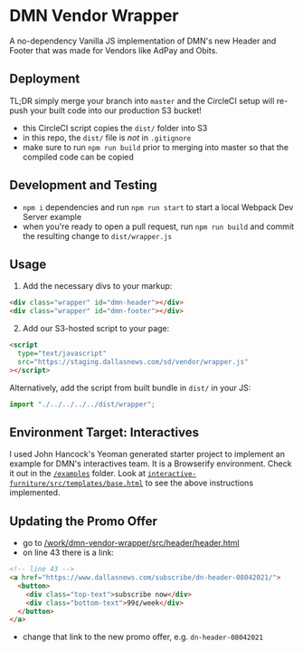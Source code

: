 # DMN Vendor Wrapper

A no-dependency Vanilla JS implementation of DMN's new Header and Footer that was made for Vendors like AdPay and Obits.


## Deployment

TL;DR simply merge your branch into `master` and the CircleCI setup will re-push your built code into our production S3 bucket!
- this CircleCI script copies the `dist/` folder into S3
- in this repo, the `dist/` file is _not_ in `.gitignore`
- make sure to run `npm run build` prior to merging into master so that the compiled code can be copied

## Development and Testing

- `npm i` dependencies and run `npm run start` to start a local Webpack Dev Server example
- when you're ready to open a pull request, run `npm run build` and commit the resulting change to `dist/wrapper.js`

## Usage

1. Add the necessary divs to your markup:

```html
<div class="wrapper" id="dmn-header"></div>
<div class="wrapper" id="dmn-footer"></div>
```

2. Add our S3-hosted script to your page:

```html
<script
  type="text/javascript"
  src="https://staging.dallasnews.com/sd/vendor/wrapper.js"
></script>
```

Alternatively, add the script from built bundle in `dist/` in your JS:

```js
import "./../../../../dist/wrapper";
```

## Environment Target: Interactives

I used John Hancock's Yeoman generated starter project to implement an example for DMN's interactives team. It is a Browserify environment. Check it out in the [`/examples`](https://github.com/dallasnews/dmn-vendor-wrapper/tree/master/examples/interactive-furniture) folder. Look at [`interactive-furniture/src/templates/base.html`](https://github.com/dallasnews/dmn-vendor-wrapper/blob/master/examples/interactive-furniture/src/templates/base.html) to see the above instructions implemented.

## Updating the Promo Offer

- go to [/work/dmn-vendor-wrapper/src/header/header.html](/Users/ngilbert/Desktop/work/dmn-vendor-wrapper/src/header/header.html)
- on line 43 there is a link:

```html
<!-- line 43 -->
<a href="https://www.dallasnews.com/subscribe/dn-header-08042021/">
  <button>
    <div class="top-text">subscribe now</div>
    <div class="bottom-text">99¢/week</div>
  </button>
</a>
```

- change that link to the new promo offer, e.g. `dn-header-08042021`
